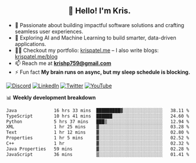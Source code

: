 <h2 align="center">👋 Hello! I'm Kris.</h2>

- 🚀 Passionate about building impactful software solutions and crafting seamless user experiences.<br>
- 🤖 Exploring AI and Machine Learning to build smarter, data-driven applications.<br>
- 👨‍💻 Checkout my portfolio: [krispatel.me](https://krispatel.me) – I also write blogs: [krispatel.me/blog](https://krispatel.me/blog)
- 📫 Reach me at **krishp759@gmail.com**<br>
- ⚡ Fun fact **My brain runs on async, but my sleep schedule is blocking.**

[![Discord](https://img.shields.io/badge/discord-36393e?style=for-the-badge&logo=discord&logoColor=#5865F2)](https://discord.gg/684004012210651146)
[![LinkedIn](https://img.shields.io/badge/linkedin-0072b1?style=for-the-badge&logo=linkedin&logoColor=#0A66C2)](linkedin.com/in/kris-patel-985158250/)
[![Twitter](https://img.shields.io/badge/Twitter-1DA1F2?style=for-the-badge&logo=twitter&logoColor=white)](https://twitter.com/Kris__Logan)
[![YouTube](https://img.shields.io/badge/YouTube-FF0000?style=for-the-badge&logo=youtube&logoColor=white)](https://youtube.com/@krisgenics4404) 

📊 **Weekly development breakdown**
<!--START_SECTION:waka-->

```txt
Java              16 hrs 33 mins  █████████▓░░░░░░░░░░░░░░░   38.11 %
TypeScript        10 hrs 41 mins  ██████░░░░░░░░░░░░░░░░░░░   24.60 %
Python            5 hrs 37 mins   ███▒░░░░░░░░░░░░░░░░░░░░░   12.94 %
XML               1 hr 25 mins    ▓░░░░░░░░░░░░░░░░░░░░░░░░   03.28 %
Text              1 hr 12 mins    ▓░░░░░░░░░░░░░░░░░░░░░░░░   02.80 %
Properties        1 hr 5 mins     ▓░░░░░░░░░░░░░░░░░░░░░░░░   02.52 %
C++               1 hr            ▓░░░░░░░░░░░░░░░░░░░░░░░░   02.32 %
Java Properties   59 mins         ▓░░░░░░░░░░░░░░░░░░░░░░░░   02.28 %
JavaScript        36 mins         ▒░░░░░░░░░░░░░░░░░░░░░░░░   01.41 %
```

<!--END_SECTION:waka-->

